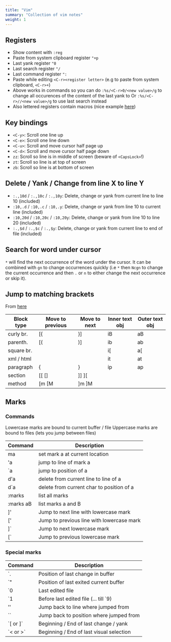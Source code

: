 ```yaml
---
title: "Vim"
summary: "Collection of vim notes"
weight: 1
---
```


## Registers

- Show content with `:reg`
- Paste from system clipboard register `"+p`
- Last yank register `"0`
- Last search register `"/`
- Last command register `":`
- Paste while editing `<C-r><register letter>` (e.g to paste from system clipboard, `<C-r>+`)
- Above works in commands so you can do `:%s/<C-r>0/<new value>/g` to change all occurences of the content of the last yank to **<new-value>**
  Or `:%s/<C-r>//<new value>/g` to use last search instead
- Also lettered registers contain macros (nice example [here](https://stackoverflow.com/a/7018760))

## Key bindings

- `<C-y>`: Scroll one line up
- `<C-e>`: Scroll one line down
- `<C-u>`: Scroll and move cursor half page up
- `<C-d>`: Scroll and move cursor half page down
- `zz`: Scroll so line is in middle of screen (beware of `<CapsLock>`!)
- `zt`: Scroll so line is at top of screen
- `zb`: Scroll so line is at bottom of screen

## Delete / Yank / Change from line X to line Y

- `:.,10d` / `:.,10c` / `:.,10y`: Delete, change or yank from current line to line 10 (included)
- `:10,.d` / `:10,.c` / `:10,.y`: Delete, change or yank from line 10 to current line (included)
- `:10,20d` / `:10,20c` / `:10,20y`: Delete, change or yank from line 10 to line 20 (included)
- `:.,$d` / `:.,$c` / `:.,$y`: Delete, change or yank from current line to end of file (included)

## Search for word under cursor

`*` will find the next occurrence of the word under the cursor.
It can be combined with `gn` to change occurrences quickly (i.e `*` then `Ncgn` to change the current occurrence and then `.` or `n` to either change the next occurrence or skip it).

## Jump to matching brackets

From [here](https://vi.stackexchange.com/a/16854)

| Block type | Move to previous | Move to next | Inner text obj | Outer text obj |
|---|---|---|---|---|
| curly br.  | [{               | }]           | iB             | aB             |
| parenth.   | [(               | )]           | ib             | ab             |
| square br. |                  |              | i[             | a[             |
| xml / html |                  |              | it             | at             |
| paragraph  | {                | }            | ip             | ap             |
| section    | [[ []            | ]] ][        |                |                |
| method     | [m [M            | ]m ]M        |                |                |

## Marks

### Commands

Lowercase marks are bound to current buffer / file
Uppercase marks are bound to files (lets you jump between files)

| Command   | Description                               |
|---|---|
| ma        | set mark a at current location            |
| 'a        | jump to line of mark a                    |
| \`a        | jump to position of a                     |
| d'a       | delete from current line to line of a     |
| d\`a       | delete from current char to position of a |
| :marks    | list all marks                            |
| :marks aB | list marks a and B                        |
| ]'        | Jump to next line with lowercase mark     |
| ['        | Jump to previous line with lowercase mark |
| ]\`        | Jump to next lowercase mark               |
| [\`        | Jump to previous lowercase mark           |

### Special marks

| Command  | Description                              |
|---|---|
| \`.       | Position of last change in buffer        |
| \`"       | Position of last exited current buffer   |
| \`0       | Last edited file                         |
| \`1       | Before last edited file (... till `9)    |
| ''       | Jump back to line where jumped from      |
| \`\`       | Jump back to position where jumped from  |
| \`[ or ]\` | Beginning / End of last change / yank    |
| \`< or >\` | Beginning / End of last visual selection |
